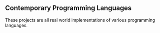 ## Contemporary Programming Languages
These projects are all real world implementations of various programming languages.
